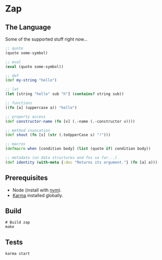 # Zap

## The Language

Some of the supported stuff right now...

```clojure
;; quote
(quote some-symbol)

;; eval
(eval (quote some-symbol))

;; def
(def my-string "hello")

;; let
(let [string "hello" sub "h"] (contains? string sub))

;; functions
((fn [a] (uppercase a)) "hello")

;; property access
(def constructor-name (fn [v] (.-name (.-constructor v))))

;; method invocation
(def shout (fn [s] (str (.toUpperCase s) "!")))

;; macros
(defmacro when [condition body] (list (quote if) condition body))

;; metadata (on data structures and fns so far...)
(def identity (with-meta {:doc "Returns its argument."} (fn [a] a)))
```

## Prerequisites

* Node (install with [nvm](https://github.com/creationix/nvm)).
* [Karma](http://karma-runner.github.io/0.12/index.html) installed globally.

## Build

    # Build zap
    make

## Tests

    karma start



